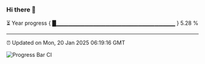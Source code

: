 ### Hi there 👋

⏳ Year progress { █▁▁▁▁▁▁▁▁▁▁▁▁▁▁▁▁▁▁▁▁▁▁▁▁▁▁▁▁▁ } 5.28 %

---

⏰ Updated on Mon, 20 Jan 2025 06:19:16 GMT

![Progress Bar CI](https://github.com/liununu/liununu/workflows/Progress%20Bar%20CI/badge.svg)
